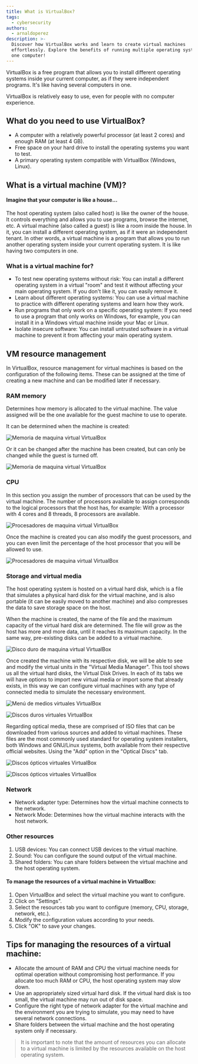 ```yaml
---
title: What is VirtualBox?
tags:
  - cybersecurity
authors:
  - arnaldoperez
description: >-
  Discover how VirtualBox works and learn to create virtual machines
  effortlessly. Explore the benefits of running multiple operating systems on
  one computer!
---
```

VirtualBox is a free program that allows you to install different operating systems inside your current computer, as if they were independent programs. It's like having several computers in one.

VirtualBox is relatively easy to use, even for people with no computer experience.

## What do you need to use VirtualBox?

- A computer with a relatively powerful processor (at least 2 cores) and enough RAM (at least 4 GB).
- Free space on your hard drive to install the operating systems you want to test.
- A primary operating system compatible with VirtualBox (Windows, Linux).

## What is a virtual machine (VM)?

#### Imagine that your computer is like a house...
The host operating system (also called host) is like the owner of the house. It controls everything and allows you to use programs, browse the internet, etc.
A virtual machine (also called a guest) is like a room inside the house. In it, you can install a different operating system, as if it were an independent tenant.
In other words, a virtual machine is a program that allows you to run another operating system inside your current operating system. It is like having two computers in one.

### What is a virtual machine for?

- To test new operating systems without risk: You can install a different operating system in a virtual "room" and test it without affecting your main operating system. If you don't like it, you can easily remove it.
- Learn about different operating systems: You can use a virtual machine to practice with different operating systems and learn how they work.
- Run programs that only work on a specific operating system: If you need to use a program that only works on Windows, for example, you can install it in a Windows virtual machine inside your Mac or Linux.
- Isolate insecure software: You can install untrusted software in a virtual machine to prevent it from affecting your main operating system.

## VM resource management

In VirtualBox, resource management for virtual machines is based on the configuration of the following items. These can be assigned at the time of creating a new machine and can be modified later if necessary.

### RAM memory

Determines how memory is allocated to the virtual machine. The value assigned will be the one available for the guest machine to use to operate. 

It can be determined when the machine is created: 

![Memoria de maquina virtual VirtualBox](https://github.com/4GeeksAcademy/cybersecurity-syllabus/blob/main/assets/vb-memoria.png?raw=true)

Or it can be changed after the machine has been created, but can only be changed while the guest is turned off.

![Memoria de maquina virtual VirtualBox](https://github.com/4GeeksAcademy/cybersecurity-syllabus/blob/main/assets/vb-maquina-config-memoria.png?raw=true)

### CPU

In this section you assign the number of processors that can be used by the virtual machine. The number of processors available to assign corresponds to the logical processors that the host has, for example: With a processor with 4 cores and 8 threads, 8 processors are available.

![Procesadores de maquina virtual VirtualBox](https://github.com/4GeeksAcademy/cybersecurity-syllabus/blob/main/assets/vb-maquina-creacion-cpu.png?raw=true)

Once the machine is created you can also modify the guest processors, and you can even limit the percentage of the host processor that you will be allowed to use.

![Procesadores de maquina virtual VirtualBox](https://github.com/4GeeksAcademy/cybersecurity-syllabus/blob/main/assets/vb-maquina-config-memoria-cpu.png?raw=true)

### Storage and virtual media

The host operating system is hosted on a virtual hard disk, which is a file that simulates a physical hard disk for the virtual machine, and is also portable (it can be easily moved to another machine) and also compresses the data to save storage space on the host.

When the machine is created, the name of the file and the maximum capacity of the virtual hard disk are determined. The file will grow as the host has more and more data, until it reaches its maximum capacity. In the same way, pre-existing disks can be added to a virtual machine.

![Disco duro de maquina virtual VirtualBox](https://github.com/4GeeksAcademy/cybersecurity-syllabus/blob/main/assets/vb-maquina-creacion-dd.png?raw=true)

Once created the machine with its respective disk, we will be able to see and modify the virtual units in the "Virtual Media Manager". This tool shows us all the virtual hard disks, the Virtual Disk Drives. In each of its tabs we will have options to import new virtual media or import some that already exists, in this way we can configure virtual machines with any type of connected media to simulate the necessary environment.

![Menú de medios virtuales VirtualBox](https://github.com/4GeeksAcademy/cybersecurity-syllabus/blob/main/assets/vb-menu-virtual-media.png?raw=true)

![Discos duros virtuales VirtualBox](https://github.com/4GeeksAcademy/cybersecurity-syllabus/blob/main/assets/vb-virtual-media-drives.png?raw=true)

Regarding optical media, these are comprised of ISO files that can be downloaded from various sources and added to virtual machines. These files are the most commonly used standard for operating system installers, both Windows and GNU/Linux systems, both available from their respective official websites. Using the "Add" option in the "Optical Discs" tab.

![Discos ópticos virtuales VirtualBox](https://github.com/4GeeksAcademy/cybersecurity-syllabus/blob/main/assets/vb-virtual-media-optical.png?raw=true)

![Discos ópticos virtuales VirtualBox](https://github.com/4GeeksAcademy/cybersecurity-syllabus/blob/main/assets/vb-maquina-config-optical-es.png?raw=true)
 
### Network

- Network adapter type: Determines how the virtual machine connects to the network.
- Network Mode: Determines how the virtual machine interacts with the host network.

### Other resources

1. USB devices: You can connect USB devices to the virtual machine.
2. Sound: You can configure the sound output of the virtual machine.
3. Shared folders: You can share folders between the virtual machine and the host operating system.

#### To manage the resources of a virtual machine in VirtualBox:

1. Open VirtualBox and select the virtual machine you want to configure.
2. Click on "Settings".
3. Select the resources tab you want to configure (memory, CPU, storage, network, etc.).
4. Modify the configuration values according to your needs.
5. Click "OK" to save your changes.

## Tips for managing the resources of a virtual machine:

- Allocate the amount of RAM and CPU the virtual machine needs for optimal operation without compromising host performance. If you allocate too much RAM or CPU, the host operating system may slow down.
- Use an appropriately sized virtual hard disk. If the virtual hard disk is too small, the virtual machine may run out of disk space.
- Configure the right type of network adapter for the virtual machine and the environment you are trying to simulate, you may need to have several network connections.
- Share folders between the virtual machine and the host operating system only if necessary.

> It is important to note that the amount of resources you can allocate to a virtual machine is limited by the resources available on the host operating system.
